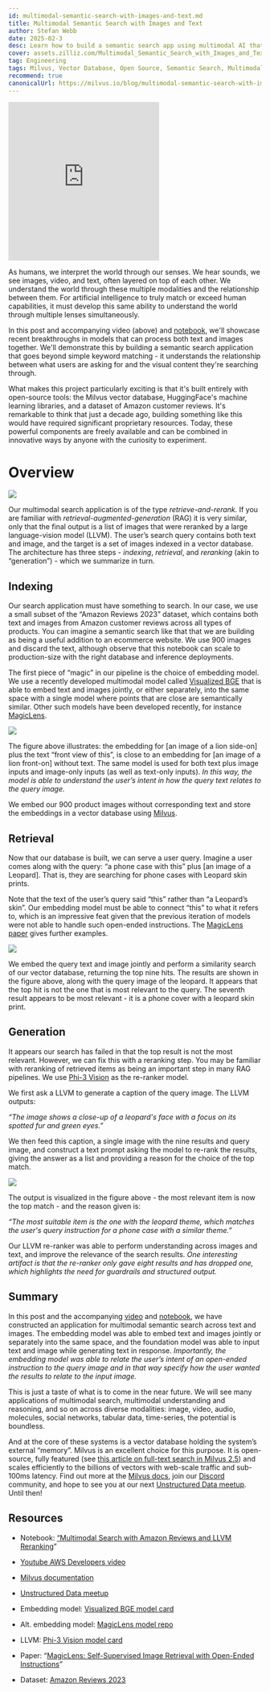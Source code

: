 ```yaml
---
id: multimodal-semantic-search-with-images-and-text.md
title: Multimodal Semantic Search with Images and Text
author: Stefan Webb
date: 2025-02-3
desc: Learn how to build a semantic search app using multimodal AI that understands text-image relationships, beyond basic keyword matching.
cover: assets.zilliz.com/Multimodal_Semantic_Search_with_Images_and_Text_1_3da9b83015.png 
tag: Engineering
tags: Milvus, Vector Database, Open Source, Semantic Search, Multimodal AI
recommend: true
canonicalUrl: https://milvus.io/blog/multimodal-semantic-search-with-images-and-text.md
---
```






<iframe width=“100%” height="315" src="https://www.youtube.com/embed/bxE0_QYX_sU?si=PkOHFcZto-rda1Fv" title="YouTube video player" frameborder="0" allow="accelerometer; autoplay; clipboard-write; encrypted-media; gyroscope; picture-in-picture; web-share" referrerpolicy="strict-origin-when-cross-origin" allowfullscreen></iframe>

As humans, we interpret the world through our senses. We hear sounds, we see images, video, and text, often layered on top of each other. We understand the world through these multiple modalities and the relationship between them. For artificial intelligence to truly match or exceed human capabilities, it must develop this same ability to understand the world through multiple lenses simultaneously.


In this post and accompanying video (above) and [notebook](https://github.com/milvus-io/bootcamp/blob/master/bootcamp/tutorials/quickstart/multimodal_retrieval_amazon_reviews.ipynb), we'll showcase recent breakthroughs in models that can process both text and images together. We'll demonstrate this by building a semantic search application that goes beyond simple keyword matching - it understands the relationship between what users are asking for and the visual content they're searching through.

What makes this project particularly exciting is that it's built entirely with open-source tools: the Milvus vector database, HuggingFace's machine learning libraries, and a dataset of Amazon customer reviews. It's remarkable to think that just a decade ago, building something like this would have required significant proprietary resources. Today, these powerful components are freely available and can be combined in innovative ways by anyone with the curiosity to experiment.


# Overview

![](https://assets.zilliz.com/overview_97a124bc9a.jpg)

Our multimodal search application is of the type _retrieve-and-rerank._ If you are familiar with _retrieval-augmented-generation_ (RAG) it is very similar, only that the final output is a list of images that were reranked by a large language-vision model (LLVM). The user’s search query contains both text and image, and the target is a set of images indexed in a vector database. The architecture has three steps - _indexing_, _retrieval_, and _reranking_ (akin to “generation”) - which we summarize in turn.


## Indexing

Our search application must have something to search. In our case, we use a small subset of the “Amazon Reviews 2023” dataset, which contains both text and images from Amazon customer reviews across all types of products. You can imagine a semantic search like that that we are building as being a useful addition to an ecommerce website. We use 900 images and discard the text, although observe that this notebook can scale to production-size with the right database and inference deployments.

The first piece of “magic” in our pipeline is the choice of embedding model. We use a recently developed multimodal model called [Visualized BGE](https://huggingface.co/BAAI/bge-visualized) that is able to embed text and images jointly, or either separately, into the same space with a single model where points that are close are semantically similar. Other such models have been developed recently, for instance [MagicLens](https://github.com/google-deepmind/magiclens).

![](https://assets.zilliz.com/indexing_1937241be5.jpg)

The figure above illustrates: the embedding for [an image of a lion side-on] plus the text “front view of this”, is close to an embedding for [an image of a lion front-on] without text. The same model is used for both text plus image inputs and image-only inputs (as well as text-only inputs). _In this way, the model is able to understand the user’s intent in how the query text relates to the query image._

We embed our 900 product images without corresponding text and store the embeddings in a vector database using [Milvus](https://milvus.io/docs).


## Retrieval

Now that our database is built, we can serve a user query. Imagine a user comes along with the query: “a phone case with this” plus [an image of a Leopard]. That is, they are searching for phone cases with Leopard skin prints.

Note that the text of the user’s query said “this” rather than “a Leopard’s skin”. Our embedding model must be able to connect “this” to what it refers to, which is an impressive feat given that the previous iteration of models were not able to handle such open-ended instructions. The [MagicLens paper](https://arxiv.org/abs/2403.19651) gives further examples.

![](https://assets.zilliz.com/Retrieval_ad64f48e49.png)

We embed the query text and image jointly and perform a similarity search of our vector database, returning the top nine hits. The results are shown in the figure above, along with the query image of the leopard. It appears that the top hit is not the one that is most relevant to the query. The seventh result appears to be most relevant - it is a phone cover with a leopard skin print.


## Generation

It appears our search has failed in that the top result is not the most relevant. However, we can fix this with a reranking step. You may be familiar with reranking of retrieved items as being an important step in many RAG pipelines. We use [Phi-3 Vision](https://huggingface.co/microsoft/Phi-3-vision-128k-instruct) as the re-ranker model.

We first ask a LLVM to generate a caption of the query image. The LLVM outputs:

_“The image shows a close-up of a leopard's face with a focus on its spotted fur and green eyes.”_

 

We then feed this caption, a single image with the nine results and query image, and construct a text prompt asking the model to re-rank the results, giving the answer as a list and providing a reason for the choice of the top match.

![](https://assets.zilliz.com/Generation_b016a6c26a.png)

The output is visualized in the figure above - the most relevant item is now the top match - and the reason given is:

_“The most suitable item is the one with the leopard theme, which matches the user's query instruction for a phone case with a similar theme.”_

Our LLVM re-ranker was able to perform understanding across images and text, and improve the relevance of the search results. _One interesting artifact is that the re-ranker only gave eight results and has dropped one, which highlights the need for guardrails and structured output._


## Summary

In this post and the accompanying [video](https://www.youtube.com/watch?v=bxE0_QYX_sU) and [notebook](https://github.com/milvus-io/bootcamp/blob/master/bootcamp/tutorials/quickstart/multimodal_retrieval_amazon_reviews.ipynb), we have constructed an application for multimodal semantic search across text and images. The embedding model was able to embed text and images jointly or separately into the same space, and the foundation model was able to input text and image while generating text in response. _Importantly, the embedding model was able to relate the user’s intent of an open-ended instruction to the query image and in that way specify how the user wanted the results to relate to the input image._

This is just a taste of what is to come in the near future. We will see many applications of multimodal search, multimodal understanding and reasoning, and so on across diverse modalities: image, video, audio, molecules, social networks, tabular data, time-series, the potential is boundless.

And at the core of these systems is a vector database holding the system’s external “memory”. Milvus is an excellent choice for this purpose. It is open-source, fully featured (see [this article on full-text search in Milvus 2.5](https://milvus.io/blog/get-started-with-hybrid-semantic-full-text-search-with-milvus-2-5.md)) and scales efficiently to the billions of vectors with web-scale traffic and sub-100ms latency. Find out more at the [Milvus docs](https://milvus.io/docs), join our [Discord](https://milvus.io/discord) community, and hope to see you at our next [Unstructured Data meetup](https://lu.ma/unstructured-data-meetup). Until then!


## Resources

- Notebook: [“Multimodal Search with Amazon Reviews and LLVM Reranking](https://github.com/milvus-io/bootcamp/blob/master/bootcamp/tutorials/quickstart/multimodal_retrieval_amazon_reviews.ipynb)”

- [Youtube AWS Developers video](https://www.youtube.com/watch?v=bxE0_QYX_sU)

- [Milvus documentation](https://milvus.io/docs)

- [Unstructured Data meetup](https://lu.ma/unstructured-data-meetup)

- Embedding model: [Visualized BGE model card](https://huggingface.co/BAAI/bge-visualized)

- Alt. embedding model: [MagicLens model repo](https://github.com/google-deepmind/magiclens)

- LLVM: [Phi-3 Vision model card](https://huggingface.co/microsoft/Phi-3-vision-128k-instruct)

- Paper: “[MagicLens: Self-Supervised Image Retrieval with Open-Ended Instructions](https://arxiv.org/abs/2403.19651)”

- Dataset: [Amazon Reviews 2023](https://amazon-reviews-2023.github.io/)

